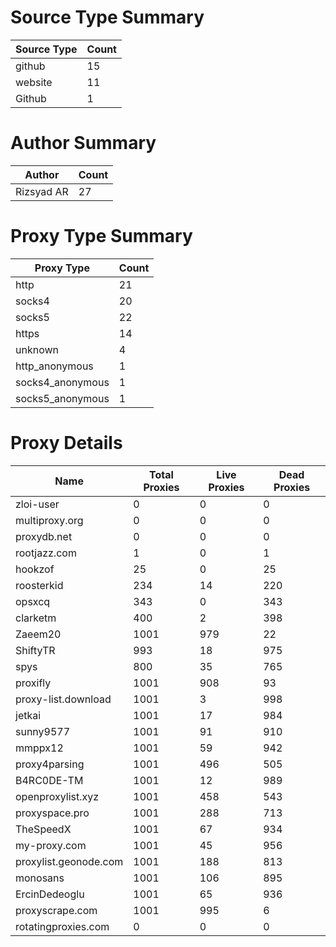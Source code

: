 # Source Type Summary

| Source Type | Count |
|-------------|-------|
| github | 15 |
| website | 11 |
| Github | 1 |


# Author Summary

| Author | Count |
|--------|-------|
| Rizsyad AR | 27 |


# Proxy Type Summary

| Proxy Type | Count |
|------------|-------|
| http | 21 |
| socks4 | 20 |
| socks5 | 22 |
| https | 14 |
| unknown | 4 |
| http_anonymous | 1 |
| socks4_anonymous | 1 |
| socks5_anonymous | 1 |


# Proxy Details

| Name | Total Proxies | Live Proxies | Dead Proxies |
|------|---------------|--------------|---------------|
| zloi-user | 0 | 0 | 0 |
| multiproxy.org | 0 | 0 | 0 |
| proxydb.net | 0 | 0 | 0 |
| rootjazz.com | 1 | 0 | 1 |
| hookzof | 25 | 0 | 25 |
| roosterkid | 234 | 14 | 220 |
| opsxcq | 343 | 0 | 343 |
| clarketm | 400 | 2 | 398 |
| Zaeem20 | 1001 | 979 | 22 |
| ShiftyTR | 993 | 18 | 975 |
| spys | 800 | 35 | 765 |
| proxifly | 1001 | 908 | 93 |
| proxy-list.download | 1001 | 3 | 998 |
| jetkai | 1001 | 17 | 984 |
| sunny9577 | 1001 | 91 | 910 |
| mmppx12 | 1001 | 59 | 942 |
| proxy4parsing | 1001 | 496 | 505 |
| B4RC0DE-TM | 1001 | 12 | 989 |
| openproxylist.xyz | 1001 | 458 | 543 |
| proxyspace.pro | 1001 | 288 | 713 |
| TheSpeedX | 1001 | 67 | 934 |
| my-proxy.com | 1001 | 45 | 956 |
| proxylist.geonode.com | 1001 | 188 | 813 |
| monosans | 1001 | 106 | 895 |
| ErcinDedeoglu | 1001 | 65 | 936 |
| proxyscrape.com | 1001 | 995 | 6 |
| rotatingproxies.com | 0 | 0 | 0 |
